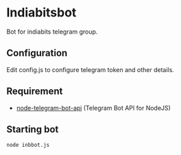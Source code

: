 # Indiabitsbot
Bot for indiabits telegram group.

## Configuration
Edit config.js to configure telegram token and other details.

## Requirement
- [node-telegram-bot-api](https://github.com/yagop/node-telegram-bot-api) (Telegram Bot API for NodeJS) 
 
## Starting bot
```
node inbbot.js
```
